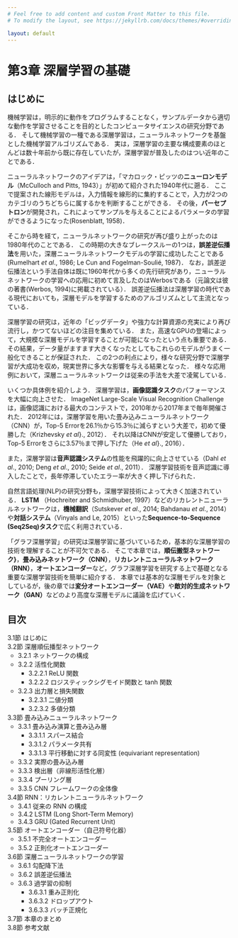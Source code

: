 ```yaml
---
# Feel free to add content and custom Front Matter to this file.
# To modify the layout, see https://jekyllrb.com/docs/themes/#overriding-theme-defaults

layout: default
---
```

<h1>第3章 深層学習の基礎</h1>

<h2>はじめに</h2>
機械学習は，明示的に動作をプログラムすることなく，サンプルデータから適切な動作を学習させることを目的としたコンピュータサイエンスの研究分野である．
そして機械学習の一種である深層学習は，ニューラルネットワークを基盤とした機械学習アルゴリズムである．
実は，深層学習の主要な構成要素のほとんどは数十年前から既に存在していたが，深層学習が普及したのはつい近年のことである．

ニューラルネットワークのアイデアは，「マカロック・ピッツの<b>ニューロンモデル</b>（McCulloch and Pitts, 1943）」が初めて紹介された1940年代に遡る．
ここで提案された線形モデルは，入力情報を線形的に集約することで，入力が2つのカテゴリのうちどちらに属するかを判断することができる．
その後，<b>パーセプトロン</b>が開発され，これによってサンプルを与えることによるパラメータの学習ができるようになった(Rosenblatt, 1958)．

そこから時を経て，ニューラルネットワークの研究が再び盛り上がったのは1980年代のことである．
この時期の大きなブレークスルーの1つは，<b>誤差逆伝播法</b>を用いた，深層ニューラルネットワークモデルの学習に成功したことである (Rumelhart <em>et al</em>., 1986; Le Cun and Fogelman-Soulié, 1987)．
なお，誤差逆伝播法という手法自体は既に1960年代から多くの先行研究があり，ニューラルネットワークの学習への応用に初めて言及したのはWerbosである（元論文は彼の著書(Werbos, 1994)に掲載されている）．
誤差逆伝播法は深層学習の時代である現代においても，深層モデルを学習するためのアルゴリズムとして主流となっている．

深層学習の研究は，近年の「ビッグデータ」や強力な計算資源の充実により再び流行し，かつてないほどの注目を集めている．
また，高速なGPUの登場によって，大規模な深層モデルを学習することが可能になったという点も重要である．
その結果，データ量がますます大きくなったとしてもこれらのモデルがうまく一般化できることが保証された．
この2つの利点により，様々な研究分野で深層学習が大成功を収め，現実世界に多大な影響を与える結果となった．
様々な応用例において，深層ニューラルネットワークは従来の手法を大差で凌駕している．

いくつか具体例を紹介しよう．
深層学習は，<b>画像認識タスク</b>のパフォーマンスを大幅に向上させた．
ImageNet Large-Scale Visual Recognition Challengeは，画像認識における最大のコンテストで，2010年から2017年まで毎年開催された．
2012年には，深層学習を用いた畳み込みニューラルネットワーク（CNN）が，Top-5 Errorを26.1％から15.3％に減らすという大差で，初めて優勝した（Krizhevsky <em>et al</em>}., 2012）．
それ以降はCNNが安定して優勝しており，Top-5 Errorをさらに3.57％まで押し下げた（He <em>et al</em>}., 2016）．

また，深層学習は<b>音声認識システム</b>の性能を飛躍的に向上させている（Dahl <em>et al</em>., 2010; Deng <em>et al</em>., 2010; Seide <em>et al</em>., 2011）．
深層学習技術を音声認識に導入したことで，長年停滞していたエラー率が大きく押し下げられた．

自然言語処理(NLP)の研究分野も，深層学習技術によって大きく加速されている．
<b>LSTM</b> （Hochreiter and Schmidhuber, 1997）などのリカレントニューラルネットワークは，<b>機械翻訳</b>（Sutskever <em>et al</em>., 2014; Bahdanau <em>et al</em>., 2014）や<b>対話システム</b>（Vinyals and Le, 2015）といった<b>Sequence-to-Sequence (Seq2Seq)タスク</b>で広く利用されている．

「グラフ深層学習」の研究は深層学習に基づいているため，基本的な深層学習の技術を理解することが不可欠である．
そこで本章では，<b>順伝搬型ネットワーク}</b>，<b>畳み込みネットワーク（CNN）</b>，<b>リカレントニューラルネットワーク（RNN）</b>，<b>オートエンコーダー</b>など，グラフ深層学習を研究する上で基礎となる重要な深層学習技術を簡単に紹介する．
本章では基本的な深層モデルを対象としているが，後の章では<b>変分オートエンコーダー（VAE）</b>や<b>敵対的生成ネットワーク（GAN）</b>などのより高度な深層モデルに議論を広げていく．

<h2>目次</h2>
<ul style="list-style-type: none; padding-left:0;">
  <li>3.1節 はじめに</li>
  <li>3.2節 深層順伝播型ネットワーク
    <ul>
      <li>3.2.1 ネットワークの構成</li>
      <li>3.2.2 活性化関数
        <ul>
          <li>3.2.2.1 ReLU 関数</li>
          <li>3.2.2.2 ロジスティックシグモイド関数と tanh 関数</li>
        </ul>
      </li>
      <li>3.2.3 出力層と損失関数
        <ul>
          <li>3.2.3.1 二値分類</li>
          <li>3.2.3.2 多値分類</li>
        </ul>
      </li>
    </ul>
  </li>
  <li>3.3節 畳み込みニューラルネットワーク
    <ul>
      <li>3.3.1 畳み込み演算と畳み込み層
        <ul>
          <li>3.3.1.1 スパース結合</li>
          <li>3.3.1.2 パラメータ共有</li>
          <li>3.3.1.3 平行移動に対する同変性 (equivariant representation)</li>
        </ul>
      </li>
      <li>3.3.2 実際の畳み込み層</li>
      <li>3.3.3 検出層（非線形活性化層）</li>
      <li>3.3.4 プーリング層</li>
      <li>3.3.5 CNN フレームワークの全体像</li>
    </ul>
  </li>
  <li>3.4節 RNN：リカレントニューラルネットワーク
    <ul>
      <li>3.4.1 従来の RNN の構成</li>
      <li>3.4.2 LSTM (Long Short-Term Memory)</li>
      <li>3.4.3 GRU (Gated Recurrent Unit)</li>
    </ul>
  </li>
  <li>3.5節 オートエンコーダー（自己符号化器）
    <ul>
      <li>3.5.1 不完全オートエンコーダー</li>
      <li>3.5.2 正則化オートエンコーダー</li>
    </ul>
  </li>
  <li>3.6節 深層ニューラルネットワークの学習
    <ul>
      <li>3.6.1 勾配降下法</li>
      <li>3.6.2 誤差逆伝播法</li>
      <li>3.6.3 過学習の抑制
        <ul>
          <li>3.6.3.1 重み正則化</li>
          <li>3.6.3.2 ドロップアウト</li>
          <li>3.6.3.3 バッチ正規化</li>
        </ul>
      </li>
    </ul>
  </li>
  <li>3.7節 本章のまとめ</li>
  <li>3.8節 参考文献</li>
</ul>

